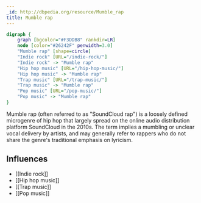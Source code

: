 ```yaml
---
_id: http://dbpedia.org/resource/Mumble_rap
title: Mumble rap
---
```


```dot
digraph {
	graph [bgcolor="#F3DDB8" rankdir=LR]
	node [color="#26242F" penwidth=3.0]
	"Mumble rap" [shape=circle]
	"Indie rock" [URL="/indie-rock/"]
	"Indie rock" -> "Mumble rap"
	"Hip hop music" [URL="/hip-hop-music/"]
	"Hip hop music" -> "Mumble rap"
	"Trap music" [URL="/trap-music/"]
	"Trap music" -> "Mumble rap"
	"Pop music" [URL="/pop-music/"]
	"Pop music" -> "Mumble rap"
}
```

Mumble rap (often referred to as "SoundCloud rap") is a loosely defined microgenre of hip hop that largely spread on the online audio distribution platform SoundCloud in the 2010s. The term implies a mumbling or unclear vocal delivery by artists, and may generally refer to rappers who do not share the genre's traditional emphasis on lyricism.

## Influences
- [[Indie rock]]
- [[Hip hop music]]
- [[Trap music]]
- [[Pop music]]
